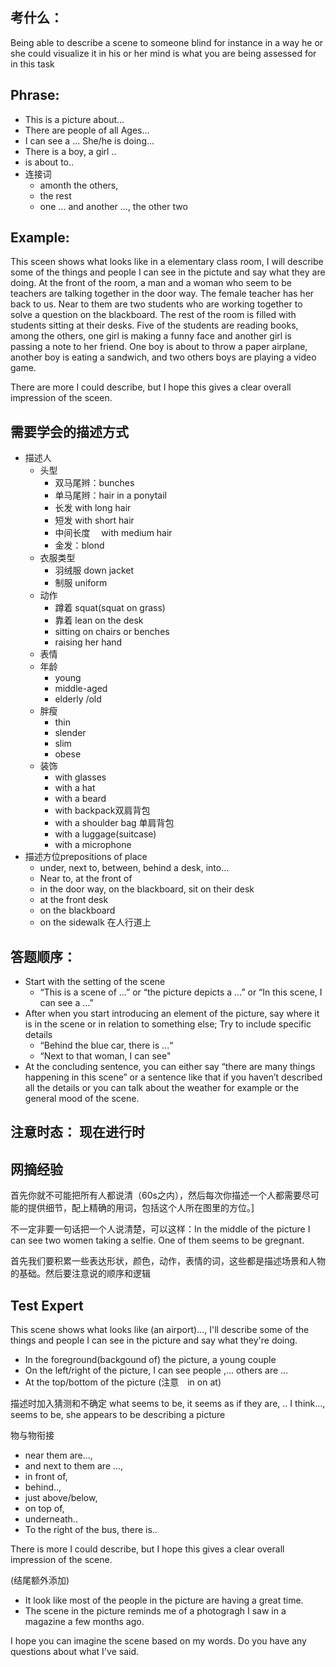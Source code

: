 ## 考什么：
Being able to describe a scene to someone blind for instance in a way he or she could visualize it in his or her mind is what you are being assessed for in this task

## Phrase:
- This is a picture about...
- There are people of all Ages...
- I can see a ... She/he is doing...
- There is a boy, a girl ..
- is about to..
- 连接词
	- amonth the others,
	- the rest
	- one ... and another ..., the other two

## Example:
This sceen shows what looks like in a elementary class room, I will describe some of the  things and people I can
see in the pictute and say what they are doing. At the front of the room, a man and a woman who seem to
be teachers are talking together in the door way. The female teacher has her back to us. Near to
them are two students who are working together to solve a question on the blackboard. The rest of the room is
filled with students sitting at their desks. Five of the students are reading books, among the others,
one girl is making a funny face and another girl is passing a note to her friend. One boy is about to 
throw a paper airplane, another boy is eating a sandwich, and two others boys are playing a video game.

There are more I could describe, but I hope this gives a clear overall impression of the sceen.


## 需要学会的描述方式
- 描述人
	+ 头型
		- 双马尾辫：bunches
		- 单马尾辫：hair in a ponytail
		- 长发 with long hair
		- 短发  with short hair
		- 中间长度 　with medium hair
		- 金发：blond
	+ 衣服类型
		- 羽绒服 down jacket
		- 制服 uniform
	+ 动作
		- 蹲着 squat(squat on grass) 
		- 靠着 lean on the desk
		- sitting on chairs or benches
		- raising her hand
	+ 表情
	+ 年龄
		- young
		- middle-aged
		- elderly /old
	+ 胖瘦
		- thin
		- slender
		- slim
		- obese
	+ 装饰
		- with glasses
		- with a hat
		- with a beard
		- with backpack双肩背包
		- with a shoulder bag  单肩背包
		- with a luggage(suitcase)
		- with a microphone
- 描述方位prepositions of place
	- under, next to, between, behind a desk, into…
	- Near to, at the front of 
	- in the door way, on the blackboard, sit on their desk
	- at the front desk
	- on the blackboard
	- on the sidewalk 在人行道上

## 答题顺序：
- Start with the setting of the scene
	- “This is a scene of …” or “the picture depicts a …” or “In this scene, I can see a …”
- After when you start introducing an element of the picture, say where it is in the scene or in relation to something else; Try to include specific details
	- “Behind the blue car, there is ...“
	- “Next to that woman, I can see"
- At the concluding sentence, you can either say “there are many things happening in this scene” or a sentence like that if you haven’t described all the details or you can talk about the weather for example or the general mood of the scene.

## 注意时态： 现在进行时
	
## 网摘经验
首先你就不可能把所有人都说清（60s之内），然后每次你描述一个人都需要尽可能的提供细节，配上精确的用词，包括这个人所在图里的方位。]

不一定非要一句话把一个人说清楚，可以这样：In the middle of the picture I can see two women taking a selfie. One of them seems to be gregnant.

首先我们要积累一些表达形状，颜色，动作，表情的词，这些都是描述场景和人物的基础。然后要注意说的顺序和逻辑


## Test Expert
This scene shows what looks like (an airport)..., I'll describe some of the things and people I can see in the picture and say what they're doing.

-	In the foreground(backgound of) the picture, a young couple
-	On the left/right of the picture, I can see people ,... others are ...
-	At the top/bottom of the picture
(注意　in on at)

描述时加入猜测和不确定 what seems to be, it seems as if they are, .. I think..., seems to be, she appears to be describing a picture

物与物衔接 　
-	near them are...,  
-	and next to them are ..., 
-	in front of, 
-	behind..,  
-	just above/below, 
-	on top of, 
-	underneath..
- 	To the right of the bus, there is..
 
There is more I could describe, but I hope this gives a clear overall impression of the scene.


(结尾额外添加)
-	It look like most of the people in the picture are having a great time.
-	The scene in the picture reminds me of a photogragh I saw in a magazine a few months ago.

I hope you can imagine the scene based on my words. Do you have any questions about what I've said.



